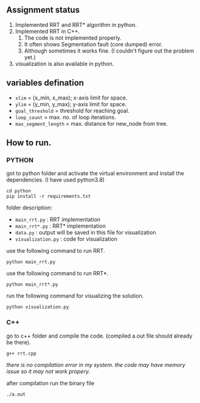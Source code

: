 ## Assignment status
1. Implemented RRT and RRT* algorithm in python.
2. Implemented RRT in C++.
   1. The code is not implemented properly.
   2. It often shows Segmentation fault (core dumped) error.
   3. Although sometimes it works fine. (I couldn't figure out the problem yet.)
3. visualization is also available in python.


## variables defination
- `xlim` = (x_min, x_max); x-axis limit for space.
- `ylim` = (y_min, y_max); y-axis limit for space.
- `goal_threshold` = threshold for reaching goal.
- `loop_count` = max. no. of loop iterations.
- `max_segment_length` = max. distance for new_node from tree.



## How to run.


### PYTHON
got to python folder and activate the virtual environment and install the dependencies. (I have used python3.8)
```shell
cd python
pip install -r requirements.txt
```
folder description:
- `main_rrt.py` : RRT implementation
- `main_rrt*.py` : RRT* implementation
- `data.py` : output will be saved in this file for visualization
- `visualization.py` : code for visualization
  
use the following command to run RRT.
```shell
python main_rrt.py
```

use the following command to run RRT*.
```shell
python main_rrt*.py
```
run the following command for visualizing the solution.
```shell
python visualization.py
```

### C++

go to c++ folder and compile the code. (compiled a.out file should already be there).
```shell
g++ rrt.cpp
```

*there is no compilation error in my system. the code may have memory issue so it may not work propery.*


after compilation run the binary file
```shell
./a.out
```